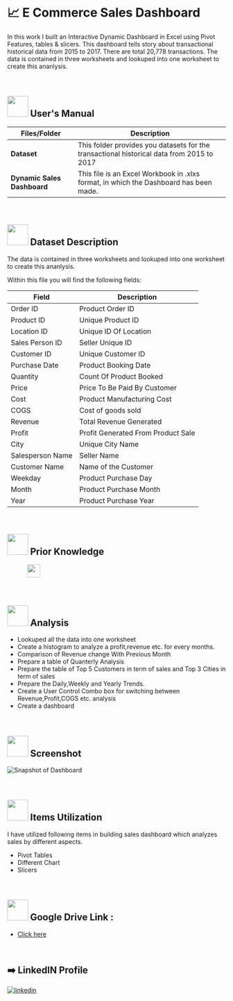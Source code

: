 # :chart_with_upwards_trend: E Commerce Sales Dashboard


In this work I built an Interactive Dynamic Dashboard in Excel using Pivot Features, tables & slicers.
This dashboard tells story about transactional historical data from 2015 to 2017. There are total 20,778 transactions. The data is contained in three worksheets and lookuped into one worksheet to create this ananlysis.

<br>

## <img src=https://user-images.githubusercontent.com/106439762/181935629-b3c47bd3-77fb-4431-a11c-ff8ba0942b63.gif  width="48" height="48"> User's Manual

<table>
<thead>
<tr>
<th>Files/Folder</th>
<th>Description</th>
</tr>
</thead>
<tbody>
<tr>
<td><strong>Dataset</strong></td>
<td>This folder provides you datasets for the transactional historical data from 2015 to 2017 </td>
</tr>
<tr>
<td><strong>Dynamic Sales Dashboard</strong></td>
<td>This file is an Excel Workbook in .xlxs format, in which the Dashboard has been made.</td>
</tr>
</tbody>
</table>

<br>

## <img src=https://user-images.githubusercontent.com/106439762/181935629-b3c47bd3-77fb-4431-a11c-ff8ba0942b63.gif  width="48" height="48"> Dataset Description

The data is contained in three worksheets and lookuped into one worksheet to create this ananlysis.

Within this file you will find the following fields:

| Field         | Description |
| ------------- | ------------- |
| Order ID      | Product Order ID |
| Product ID    | Unique Product ID |
| Location ID   | Unique ID Of Location|
| Sales Person ID | Seller Unique ID|
| Customer ID   | Unique Customer ID |
| Purchase Date | Product Booking Date  |
| Quantity      | Count Of Product Booked|
| Price         | Price To Be Paid By Customer |
| Cost          | Product Manufacturing Cost |
| COGS          | Cost of goods sold |
| Revenue       | Total Revenue Generated |
| Profit        | Profit Generated From Product Sale |
| City          | Unique City Name  |
| Salesperson Name | Seller Name |
| Customer Name | Name of the Customer |
| Weekday       | Product Purchase Day |
| Month         | Product Purchase Month |
| Year          | Product Purchase Year |

<br>

## <img src=https://user-images.githubusercontent.com/106439762/178803205-47a08ce7-2187-4f96-b301-a2b68690619a.gif  width="48" height="48"> Prior Knowledge

<p align = "left">   &emsp;&emsp;&emsp; <img height = "30" src = "https://img.shields.io/badge/MS-EXCEL-%3CGREEN%3E"> </p>

<br>

## <img src=https://user-images.githubusercontent.com/106439762/178428775-03d67679-9aa4-4b08-91e9-6eb6ed8faf66.gif  width="48" height="48"> Analysis

- Lookuped all the data into one worksheet
- Create a histogram to analyze a profit,revenue etc. for every months.
- Comparison of Revenue change With Previous Month
- Prepare a table of Quanterly Analysis
- Prepare the table of Top 5 Customers in term of sales and Top 3 Cities in term of sales
- Prepare the Daily,Weekly and Yearly Trends.
- Create a User Control Combo box for switching between Revenue,Profit,COGS etc. analysis
- Create a dashboard

<br>

## <img src=https://camo.githubusercontent.com/2d618acb10c0499b4dac42891f2b152e43b1a6ce6d95cc5f4915a2b0f56a5e89/68747470733a2f2f7777772e676574636c6f75646170702e636f6d2f77702d636f6e74656e742f75706c6f6164732f323032312f30332f3561656262393532653438363763653133663464333038665f6c6170746f705f6769665f7472616e732e676966  width="48" height="48" > Screenshot

![Snapshot of Dashboard](https://user-images.githubusercontent.com/79499162/185386189-6e022938-8fb6-425a-b4a0-3ee040219bca.jpg)

<br>


## <img src=https://user-images.githubusercontent.com/106439762/178804195-d9db61fb-b2cf-4c8f-bfc3-214cfe0f534c.gif width="48" height="48"> Items Utilization

I have utilized following items in building sales dashboard which analyzes sales by different aspects.
- Pivot Tables
- Different Chart
- Slicers 

<br>

## <img src=https://user-images.githubusercontent.com/106439762/178810087-8f7f8272-0cb8-40cb-a14c-be475569cf7d.gif width="48" height="48"> Google Drive Link :

- [Click here](https://drive.google.com/drive/folders/1_Ol5ineORivJsio3zKRT9WZo6CKixDmz?usp=sharing)

<br>


##  :arrow_right: LinkedIN Profile

[![linkedin](https://img.shields.io/badge/linkedin-0A66C2?style=for-the-badge&logo=linkedin&logoColor=white)](https://www.linkedin.com/in/dipanjan-maity/)

